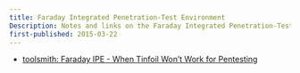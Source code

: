 ```yaml
---
title: Faraday Integrated Penetration-Test Environment
Description: Notes and links on the Faraday Integrated Penetration-Test Environment
first-published: 2015-03-22
---
```


*   [toolsmith: Faraday IPE - When Tinfoil Won’t Work for Pentesting](http://holisticinfosec.blogspot.com/2015/03/toolsmith-faraday-ipe-when-tinfoil-wont.html)
